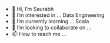 - 👋 Hi, I’m Saurabh
- 👀 I’m interested in ... Data Engineering
- 🌱 I’m currently learning ... Scala
- 💞️ I’m looking to collaborate on ...
- 📫 How to reach me ... 

<!---
saurabh1tna/saurabh1tna is a ✨ special ✨ repository because its `README.md` (this file) appears on your GitHub profile.
You can click the Preview link to take a look at your changes.
--->
